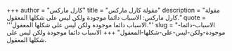 +++
author = "كارل ماركس"
title = "مقولة كارل ماركس"
description = "مقولة كارل ماركس: الاسباب دائما موجودة ولكن ليس على شكلها المعقول."
quote = '''الاسباب دائما موجودة ولكن ليس على شكلها المعقول.'''
slug = "الاسباب-دائما-موجودة-ولكن-ليس-على-شكلها-المعقول"
+++
الاسباب دائما موجودة ولكن ليس على شكلها المعقول.

